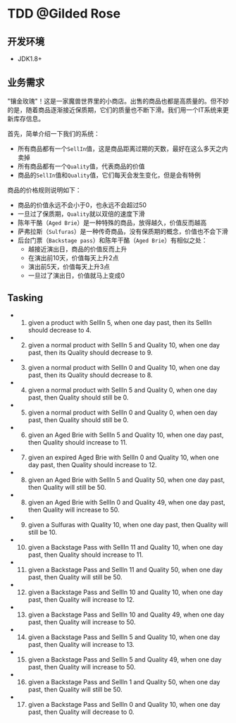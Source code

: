 # TDD @Gilded Rose


## 开发环境
 - JDK1.8+
 
## 业务需求

"镶金玫瑰"！这是一家魔兽世界里的小商店。出售的商品也都是高质量的。但不妙的是，随着商品逐渐接近保质期，它们的质量也不断下滑。我们用一个IT系统来更新库存信息。

首先，简单介绍一下我们的系统：

- 所有商品都有一个`SellIn`值，这是商品距离过期的天数，最好在这么多天之内卖掉
- 所有商品都有一个`Quality`值，代表商品的价值
- 商品的`SellIn`值和`Quality`值，它们每天会发生变化，但是会有特例


商品的价格规则说明如下：

- 商品的价值永远不会小于0，也永远不会超过50
- 一旦过了保质期，`Quality`就以双倍的速度下滑
- 陈年干酪（`Aged Brie`）是一种特殊的商品，放得越久，价值反而越高
- 萨弗拉斯（`Sulfuras`）是一种传奇商品，没有保质期的概念，价值也不会下滑
- 后台门票（`Backstage pass`）和陈年干酪（`Aged Brie`）有相似之处：
	- 越接近演出日，商品的价值反而上升
	- 在演出前10天，价值每天上升2点
	- 演出前5天，价值每天上升3点
	- 一旦过了演出日，价值就马上变成0







## Tasking

* 1. given a product with SellIn 5, when one day past, then its SellIn should decrease to 4.
* 2. given a normal product with SellIn 5 and Quality 10, when one day past, then its Quality should decrease to 9.
* 3. given a normal product with SellIn 0 and Quality 10, when one day past, then its Quality should decrease to 8.
* 4. given a normal product with SellIn 5 and Quality 0, when one day past, then Quality should still be 0.
* 5. given a normal product with SellIn 0 and Quality 0, when oen day past, then Quality should still be 0.

* 6. given an Aged Brie with SellIn 5 and Quality 10, when one day past, then Quality should increase to 11.
* 7. given an expired Aged Brie with SellIn 0 and Quality 10, when one day past, then Quality should increase to 12.
* 8. given an Aged Brie with SellIn 5 and Quality 50, when one day past, then Quality will still be 50.
* 8. given an Aged Brie with SellIn 0 and Quality 49, when one day past, then Quality will increase to 50.

* 9. given a Sulfuras with Quality 10, when one day past, then Quality will still be 10.

* 10. given a Backstage Pass with SellIn 11 and Quality 10, when one day past, then Quality should increase to 11.
* 11. given a Backstage Pass and SellIn 11 and Quality 50, when one day past, then Quality will still be 50.
* 12. given a Backstage Pass and SellIn 10 and Quality 10, when one day past, then Quality will increase to 12.
* 13. given a Backstage Pass and SellIn 10 and Quality 49, when one day past, then Quality will increase to 50.
* 14. given a Backstage Pass and SellIn 5 and Quality 10, when one day past, then Quality will increase to 13.
* 15. given a Backstage Pass and SellIn 5 and Quality 49, when one day past, then Quality will increase to 50.
* 16. given a Backstage Pass and SellIn 1 and Quality 50, when one day past, then Quality will still be 50.
* 17. given a Backstage Pass and SellIn 0 and Quality 10, when one day past, then Quality will decrease to 0.

















